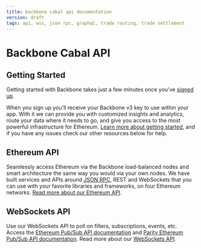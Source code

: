 ```yaml
---
title: backbone cabal api documentation
version: draft
tags: api, wss, json rpc, graphql, trade routing, trade settlement
---
```


# Backbone Cabal API

## Getting Started

Getting started with Backbone takes just a few minutes once you’ve [signed up](https://backbonecabal.xyz/register).

When you sign up you'll receive your Backbone v3 key to use within your app. With it we can provide you with customized
insights and analytics, route your data where it needs to go, and give you access to the most powerful infrastructure
for Ethereum. [Learn more about getting started](https://backbonecabal.xyz/docs/gettingStarted/chooseaNetwork), and if
you have any issues check our other resources below for help.

## Ethereum API

Seamlessly access Ethereum via the Backbone load-balanced nodes and smart architecture the same way you would via your
own nodes. We have built services and APIs around [JSON RPC](https://github.com/ethereum/wiki/wiki/JSON-RPC), REST and
WebSockets that you can use with your favorite libraries and frameworks, on four Ethereum networks.
[Read more about our Ethereum API](https://backbonecabal.xyz/docs/api/get/symbolFull).

## WebSockets API

Use our WebSockets API to poll on filters, subscriptions, events, etc. Access the
[Ethereum Pub/Sub API documentation](https://github.com/ethereum/go-ethereum/wiki/RPC-PUB-SUB) and
[Parity Ethereum Pub/Sub API documentation](https://wiki.parity.io/JSONRPC-Parity-Pub-Sub-module.html). Read more about
our [WebSockets API](https://backbonecabal.xyz/docs/ipfs/get/block_get).
